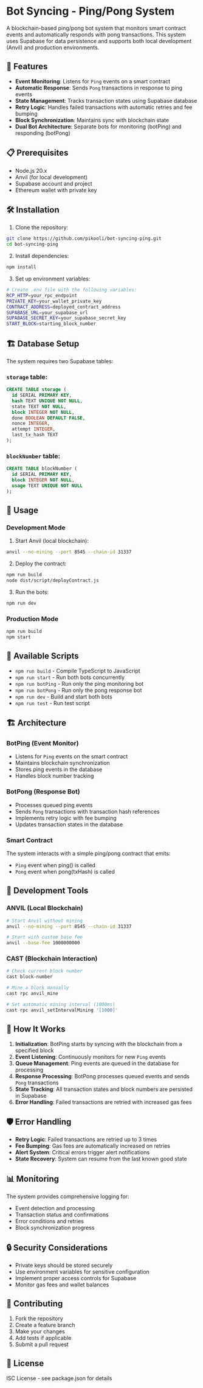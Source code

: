 # Bot Syncing - Ping/Pong System

A blockchain-based ping/pong bot system that monitors smart contract events and automatically responds with pong transactions. This system uses Supabase for data persistence and supports both local development (Anvil) and production environments.

## 🚀 Features

- **Event Monitoring**: Listens for `Ping` events on a smart contract
- **Automatic Response**: Sends `Pong` transactions in response to ping events
- **State Management**: Tracks transaction states using Supabase database
- **Retry Logic**: Handles failed transactions with automatic retries and fee bumping
- **Block Synchronization**: Maintains sync with blockchain state
- **Dual Bot Architecture**: Separate bots for monitoring (botPing) and responding (botPong)

## 📋 Prerequisites

- Node.js 20.x
- Anvil (for local development)
- Supabase account and project
- Ethereum wallet with private key

## 🛠️ Installation

1. Clone the repository:

```bash
git clone https://github.com/pikooli/bot-syncing-ping.git
cd bot-syncing-ping
```

2. Install dependencies:

```bash
npm install
```

3. Set up environment variables:

```bash
# Create .env file with the following variables:
RCP_HTTP=your_rpc_endpoint
PRIVATE_KEY=your_wallet_private_key
CONTRACT_ADDRESS=deployed_contract_address
SUPABASE_URL=your_supabase_url
SUPABASE_SECRET_KEY=your_supabase_secret_key
START_BLOCK=starting_block_number
```

## 🏗️ Database Setup

The system requires two Supabase tables:

### `storage` table:

```sql
CREATE TABLE storage (
  id SERIAL PRIMARY KEY,
  hash TEXT UNIQUE NOT NULL,
  state TEXT NOT NULL,
  block INTEGER NOT NULL,
  done BOOLEAN DEFAULT FALSE,
  nonce INTEGER,
  attempt INTEGER,
  last_tx_hash TEXT
);
```

### `blockNumber` table:

```sql
CREATE TABLE blockNumber (
  id SERIAL PRIMARY KEY,
  block INTEGER NOT NULL,
  usage TEXT UNIQUE NOT NULL
);
```

## 🚀 Usage

### Development Mode

1. Start Anvil (local blockchain):

```bash
anvil --no-mining --port 8545 --chain-id 31337
```

2. Deploy the contract:

```bash
npm run build
node dist/script/deployContract.js
```

3. Run the bots:

```bash
npm run dev
```

### Production Mode

```bash
npm run build
npm start
```

## 📜 Available Scripts

- `npm run build` - Compile TypeScript to JavaScript
- `npm run start` - Run both bots concurrently
- `npm run botPing` - Run only the ping monitoring bot
- `npm run botPong` - Run only the pong response bot
- `npm run dev` - Build and start both bots
- `npm run test` - Run test script

## 🏗️ Architecture

### BotPing (Event Monitor)

- Listens for `Ping` events on the smart contract
- Maintains blockchain synchronization
- Stores ping events in the database
- Handles block number tracking

### BotPong (Response Bot)

- Processes queued ping events
- Sends `Pong` transactions with transaction hash references
- Implements retry logic with fee bumping
- Updates transaction states in the database

### Smart Contract

The system interacts with a simple ping/pong contract that emits:

- `Ping` event when ping() is called
- `Pong` event when pong(txHash) is called

## 🔧 Development Tools

### ANVIL (Local Blockchain)

```bash
# Start Anvil without mining
anvil --no-mining --port 8545 --chain-id 31337

# Start with custom base fee
anvil --base-fee 1000000000
```

### CAST (Blockchain Interaction)

```bash
# Check current block number
cast block-number

# Mine a block manually
cast rpc anvil_mine

# Set automatic mining interval (1000ms)
cast rpc anvil_setIntervalMining '[1000]'
```

## 🔄 How It Works

1. **Initialization**: BotPing starts by syncing with the blockchain from a specified block
2. **Event Listening**: Continuously monitors for new `Ping` events
3. **Queue Management**: Ping events are queued in the database for processing
4. **Response Processing**: BotPong processes queued events and sends `Pong` transactions
5. **State Tracking**: All transaction states and block numbers are persisted in Supabase
6. **Error Handling**: Failed transactions are retried with increased gas fees

## 🛡️ Error Handling

- **Retry Logic**: Failed transactions are retried up to 3 times
- **Fee Bumping**: Gas fees are automatically increased on retries
- **Alert System**: Critical errors trigger alert notifications
- **State Recovery**: System can resume from the last known good state

## 📊 Monitoring

The system provides comprehensive logging for:

- Event detection and processing
- Transaction status and confirmations
- Error conditions and retries
- Block synchronization progress

## 🔒 Security Considerations

- Private keys should be stored securely
- Use environment variables for sensitive configuration
- Implement proper access controls for Supabase
- Monitor gas fees and wallet balances

## 🤝 Contributing

1. Fork the repository
2. Create a feature branch
3. Make your changes
4. Add tests if applicable
5. Submit a pull request

## 📄 License

ISC License - see package.json for details
